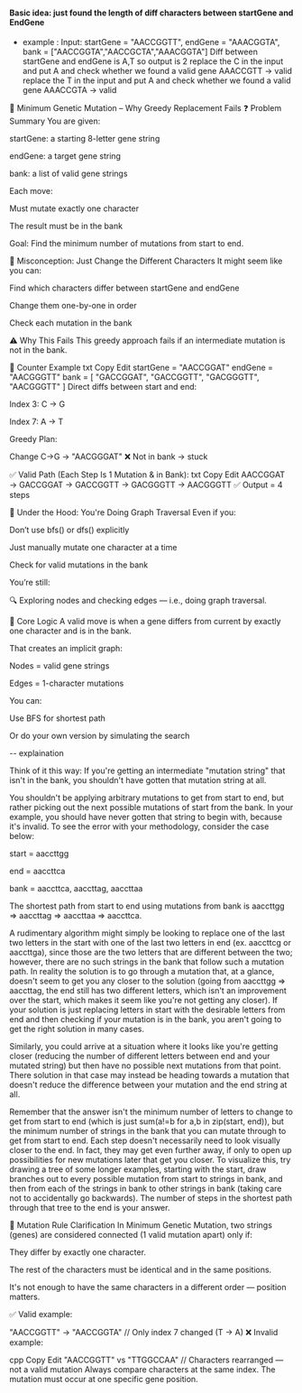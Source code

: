 
#### Basic idea: just found the length of diff characters between startGene and EndGene 
- example : 
            Input: startGene = "AACCGGTT", endGene = "AAACGGTA", bank = ["AACCGGTA","AACCGCTA","AAACGGTA"]
            Diff between startGene and endGene is A,T so output is 2 
            replace the C in the input and put A and check whether we found a valid gene
            AAACCGTT -> valid
            replace the T in the input and put A and check whether we found a valid gene 
            AAACCGTA -> valid 



🧬 Minimum Genetic Mutation – Why Greedy Replacement Fails
❓ Problem Summary
You are given:

startGene: a starting 8-letter gene string

endGene: a target gene string

bank: a list of valid gene strings

Each move:

Must mutate exactly one character

The result must be in the bank

Goal: Find the minimum number of mutations from start to end.

🤔 Misconception: Just Change the Different Characters
It might seem like you can:

Find which characters differ between startGene and endGene

Change them one-by-one in order

Check each mutation in the bank

⚠️ Why This Fails
This greedy approach fails if an intermediate mutation is not in the bank.

🔬 Counter Example
txt
Copy
Edit
startGene = "AACCGGAT"
endGene   = "AACGGGTT"
bank = [
  "GACCGGAT",
  "GACCGGTT",
  "GACGGGTT",
  "AACGGGTT"
]
Direct diffs between start and end:

Index 3: C → G

Index 7: A → T

Greedy Plan:

Change C→G → "AACGGGAT" ❌ Not in bank → stuck

✅ Valid Path (Each Step Is 1 Mutation & in Bank):
txt
Copy
Edit
AACCGGAT → GACCGGAT → GACCGGTT → GACGGGTT → AACGGGTT
✅ Output = 4 steps

🔁 Under the Hood: You're Doing Graph Traversal
Even if you:

Don’t use bfs() or dfs() explicitly

Just manually mutate one character at a time

Check for valid mutations in the bank

You’re still:

🔍 Exploring nodes and checking edges — i.e., doing graph traversal.

🧠 Core Logic
A valid move is when a gene differs from current by exactly one character and is in the bank.

That creates an implicit graph:

Nodes = valid gene strings

Edges = 1-character mutations

You can:

Use BFS for shortest path

Or do your own version by simulating the search


-- explaination

Think of it this way: If you're getting an intermediate "mutation string" that isn't in the bank, you shouldn't have gotten that mutation string at all.

You shouldn't be applying arbitrary mutations to get from start to end, but rather picking out the next possible mutations of start from the bank. In your example, you should have never gotten that string to begin with, because it's invalid. To see the error with your methodology, consider the case below:

start = aaccttgg

end = aaccttca

bank = aaccttca, aaccttag, aaccttaa

The shortest path from start to end using mutations from bank is aaccttgg => aaccttag => aaccttaa => aaccttca.

A rudimentary algorithm might simply be looking to replace one of the last two letters in the start with one of the last two letters in end (ex. aaccttcg or aaccttga), since those are the two letters that are different between the two; however, there are no such strings in the bank that follow such a mutation path. In reality the solution is to go through a mutation that, at a glance, doesn't seem to get you any closer to the solution (going from aaccttgg => aaccttag, the end still has two different letters, which isn't an improvement over the start, which makes it seem like you're not getting any closer). If your solution is just replacing letters in start with the desirable letters from end and then checking if your mutation is in the bank, you aren't going to get the right solution in many cases.

Similarly, you could arrive at a situation where it looks like you're getting closer (reducing the number of different letters between end and your mutated string) but then have no possible next mutations from that point. There solution in that case may instead be heading towards a mutation that doesn't reduce the difference between your mutation and the end string at all.

Remember that the answer isn't the minimum number of letters to change to get from start to end (which is just sum(a!=b for a,b in zip(start, end)), but the minimum number of strings in the bank that you can mutate through to get from start to end. Each step doesn't necessarily need to look visually closer to the end. In fact, they may get even further away, if only to open up possibilities for new mutations later that get you closer. To visualize this, try drawing a tree of some longer examples, starting with the start, draw branches out to every possible mutation from start to strings in bank, and then from each of the strings in bank to other strings in bank (taking care not to accidentally go backwards). The number of steps in the shortest path through that tree to the end is your answer.



🧬 Mutation Rule Clarification
In Minimum Genetic Mutation, two strings (genes) are considered connected (1 valid mutation apart) only if:

They differ by exactly one character.

The rest of the characters must be identical and in the same positions.

It's not enough to have the same characters in a different order — position matters.

✅ Valid example:

"AACCGGTT" → "AACCGGTA" // Only index 7 changed (T → A)
❌ Invalid example:

cpp
Copy
Edit
"AACCGGTT" vs "TTGGCCAA" // Characters rearranged — not a valid mutation
Always compare characters at the same index. The mutation must occur at one specific gene position.

